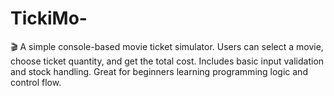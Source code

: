 # TickiMo-
🎬 A simple console-based movie ticket simulator. Users can select a movie, choose ticket quantity, and get the total cost. Includes basic input validation and stock handling. Great for beginners learning programming logic and control flow.

